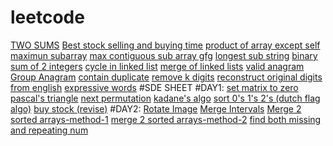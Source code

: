 # leetcode
[TWO SUMS](https://leetcode.com/problems/two-sum/)
[Best stock selling and buying time](https://leetcode.com/problems/best-time-to-buy-and-sell-stock/)
[product of array except self](https://leetcode.com/problems/product-of-array-except-self/)
[maximun subarray](https://leetcode.com/problems/maximum-subarray/)
[max contiguous sub array gfg](https://www.geeksforgeeks.org/largest-sum-contiguous-subarray/)
[longest sub string](https://leetcode.com/problems/longest-substring-without-repeating-characters/)
[binary sum of 2 integers](https://leetcode.com/problems/sum-of-two-integers/)
[cycle in linked list](https://leetcode.com/problems/linked-list-cycle/)
[merge of linked lists](https://leetcode.com/problems/merge-two-sorted-lists/)
[valid anagram](https://leetcode.com/problems/valid-anagram/)
[Group Anagram](https://leetcode.com/problems/group-anagrams/)
[contain duplicate](https://leetcode.com/problems/contains-duplicate/)
[remove k digits](https://leetcode.com/problems/remove-k-digits/)
[reconstruct original digits from english](https://leetcode.com/problems/reconstruct-original-digits-from-english/)
[expressive words](https://leetcode.com/problems/expressive-words/)
#SDE SHEET
#DAY1:
[set matrix to zero](https://leetcode.com/problems/set-matrix-zeroes/)
[pascal's triangle](https://leetcode.com/problems/pascals-triangle/)
[next permutation](https://leetcode.com/problems/next-permutation/)
[kadane's algo](https://leetcode.com/problems/maximum-subarray/)
[sort 0's 1's 2's (dutch flag algo)](https://leetcode.com/problems/sort-colors/)
[buy stock (revise)](https://leetcode.com/problems/best-time-to-buy-and-sell-stock/)
#DAY2:
[Rotate Image](https://leetcode.com/problems/rotate-image/)
[Merge Intervals](https://leetcode.com/problems/merge-intervals/)
[Merge 2 sorted arrays-method-1](https://www.techiedelight.com/inplace-merge-two-sorted-arrays/)
[merge 2 sorted arrays-method-2](https://www.geeksforgeeks.org/efficiently-merging-two-sorted-arrays-with-o1-extra-space/)
[find both missing and repeating num](https://www.geeksforgeeks.org/find-a-repeating-and-a-missing-number/)

